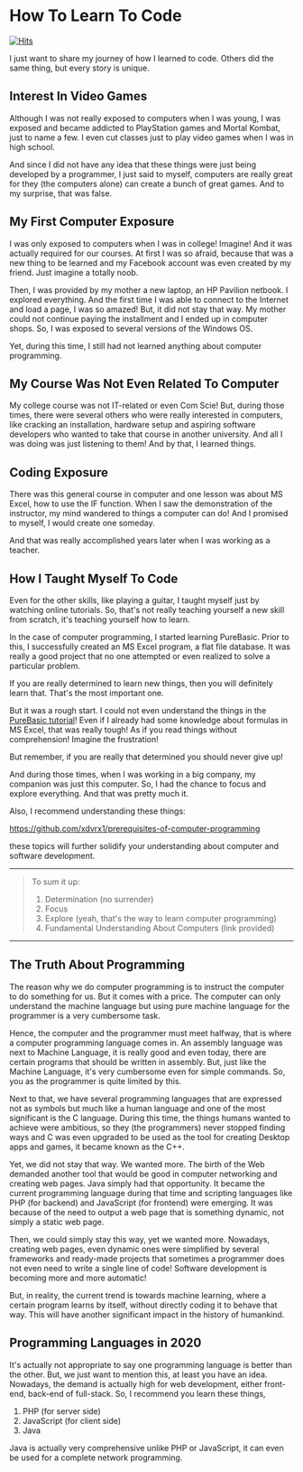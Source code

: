 # How To Learn To Code
[![Hits](https://hits.seeyoufarm.com/api/count/incr/badge.svg?url=https%3A%2F%2Fgithub.com%2Fxdvrx1%2Flearn-to-code&count_bg=%2379C83D&title_bg=%23555555&icon=&icon_color=%23E7E7E7&title=PAGE+VIEWS&edge_flat=false)](https://hits.seeyoufarm.com)

I just want to share my journey of how I learned to code.
Others did the same thing, but every story is unique.

## Interest In Video Games
Although I was not really exposed to computers when I was young,
I was exposed and became addicted to PlayStation games 
and Mortal Kombat, just to name a few. I even cut classes
just to play video games when I was in high school.

And since I
did not have any idea that these things were just being
developed by a programmer, I just said to myself, 
computers are really great for they (the computers alone) 
can create a bunch of great games.
And to my surprise, that was false.

## My First Computer Exposure
I was only exposed to computers when I was in college! Imagine!
And it was actually required for our courses. At first I was
so afraid, because that was a new thing to be learned and
my Facebook account was even created by my friend.
Just imagine a totally noob.

Then, I was provided by my mother a new laptop, an HP Pavilion netbook.
I explored everything. And the first time I was able to connect 
to the Internet and load a page, I was so amazed! But, it did not stay
that way. My mother could not continue paying the installment
and I ended up in computer shops. 
So, I was exposed to several versions of the Windows OS.

Yet, during this time, I still had not learned anything about
computer programming.

## My Course Was Not Even Related To Computer
My college course was not IT-related or even Com Scie! But,
during those times, there were several others who were really interested
in computers, like cracking an installation, 
hardware setup and aspiring software
developers who wanted to take that course in another university. And all
I was doing was just listening to them! And by that, I learned things.

## Coding Exposure
There was this general course in computer and one lesson was about MS Excel,
how to use the IF function. 
When I saw the demonstration of the instructor,
my mind wandered to things a computer can do! 
And I promised to myself, I would create one someday.

And that was really accomplished years later when I was working as a teacher.

## How I Taught Myself To Code
Even for the other skills, like playing a guitar, I taught myself just by
watching online tutorials. So, that's not really teaching yourself a new skill
from scratch, it's teaching yourself how to learn.

In the case of computer programming, I started learning
PureBasic. Prior to this, I successfully created an MS Excel program, a flat
file database. It was really a good project that no one attempted or even
realized to solve a particular problem.

If you are really determined to learn new things, then you will definitely learn that.
That's the most important one.

But it was a rough start. I could not even understand the 
things in the 
[PureBasic tutorial](https://github.com/xdvrx1/purebasic-a-beginners-guide)!
Even if I already had some knowledge about formulas in MS Excel, that was really
tough! As if you read things without comprehension! Imagine the 
frustration!

But remember, if you are really that determined you should never give up!

And during those times, when I was working in a big company, my companion
was just this computer. So, I had the chance to 
focus and explore everything. And that was pretty much it.

Also, I recommend understanding these things:  

<https://github.com/xdvrx1/prerequisites-of-computer-programming>

these topics will further solidify your understanding about
computer and software development.

***

> To sum it up:
> 1. Determination (no surrender)
> 2. Focus
> 3. Explore (yeah, that's the way to learn computer programming)
> 4. Fundamental Understanding About Computers (link provided)

***


## The Truth About Programming
The reason why we do computer programming is to instruct the computer
to do something for us. But it comes with a price.
The computer can only understand the machine language but using pure
machine language for the programmer is a very cumbersome task.

Hence, the computer and the programmer must meet halfway, that is where
a computer programming language comes in. An assembly language was next 
to Machine Language, it is really good and even today, there are certain 
programs that should be written in assembly.
But, just like the Machine Language, it's very cumbersome 
even for simple commands. So,
you as the programmer is quite limited by this.

Next to that, we have several programming languages that are 
expressed not as symbols but much like a human language and one of
the most significant is the C language. During
this time, the things humans wanted to achieve were ambitious, 
so they (the programmers) never stopped finding ways
and C was even upgraded to be used as the tool for creating Desktop apps and games, 
it became known as the C++.

Yet, we did not stay that way. We wanted more. The birth of the Web demanded another tool
that would be good in computer networking and creating web pages. Java simply had that 
opportunity. It became the current programming language 
during that time and scripting languages like PHP (for backend) and 
JavaScript (for frontend) were emerging.
It was because of the need to output a web page 
that is something dynamic, not simply a static web page.

Then, we could simply stay this way, yet we wanted more. Nowadays, creating web pages,
even dynamic ones were simplified by several frameworks and 
ready-made projects that sometimes
a programmer does not even need to write a single line of code!
Software development is becoming more and more automatic!

But, in reality, the current trend is towards machine learning, where a certain program
learns by itself, without directly coding it to behave that way. This will have
another significant impact in the history of humankind.

## Programming Languages in 2020
It's actually not appropriate to say one programming language is
better than the other. But, we just want to mention this,
at least you have an idea.
Nowadays, the demand is actually high for web development, either
front-end, back-end of full-stack.
So, I recommend you learn these things, 
1. PHP (for server side)
2. JavaScript (for client side)
3. Java

Java is actually very comprehensive unlike PHP or JavaScript, it
can even be used for a complete network programming.

